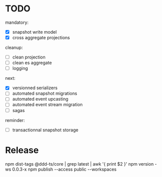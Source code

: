# TODO

mandatory:

- [x] snapshot write model
- [x] cross aggregate projections

cleanup:

- [ ] clean projection
- [ ] clean es aggregate
- [ ] logging

next:

- [x] versionned serializers
- [ ] automated snapshot migrations
- [ ] automated event upcasting
- [ ] automated event stream migration
- [ ] sagas

reminder:

- [ ] transactionnal snapshot storage


# Release
npm dist-tags @ddd-ts/core | grep latest | awk '{ print $2 }'
npm version -ws 0.0.3-x 
npm publish --access public --workspaces